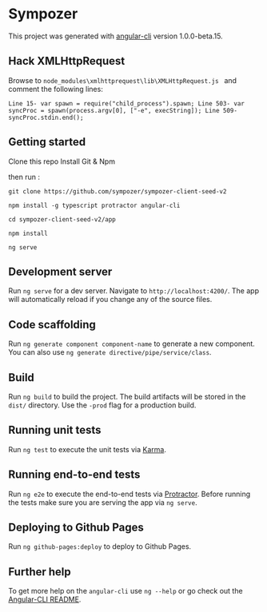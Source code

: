 # Sympozer

This project was generated with [angular-cli](https://github.com/angular/angular-cli) version 1.0.0-beta.15.

## Hack XMLHttpRequest

Browse to `node_modules\xmlhttprequest\lib\XMLHttpRequest.js ` and comment the following lines:

`Line 15- var spawn = require("child_process").spawn;
 Line 503- var syncProc = spawn(process.argv[0], ["-e", execString]);
 Line 509- syncProc.stdin.end();`

## Getting started

Clone this repo
Install Git & Npm

then run :

`git clone https://github.com/sympozer/sympozer-client-seed-v2 `

`npm install -g typescript protractor angular-cli`

`cd sympozer-client-seed-v2/app`

`npm install`

`ng serve`

## Development server
Run `ng serve` for a dev server. Navigate to `http://localhost:4200/`. The app will automatically reload if you change any of the source files.

## Code scaffolding

Run `ng generate component component-name` to generate a new component. You can also use `ng generate directive/pipe/service/class`.

## Build

Run `ng build` to build the project. The build artifacts will be stored in the `dist/` directory. Use the `-prod` flag for a production build.

## Running unit tests

Run `ng test` to execute the unit tests via [Karma](https://karma-runner.github.io).

## Running end-to-end tests

Run `ng e2e` to execute the end-to-end tests via [Protractor](http://www.protractortest.org/). 
Before running the tests make sure you are serving the app via `ng serve`.

## Deploying to Github Pages

Run `ng github-pages:deploy` to deploy to Github Pages.

## Further help

To get more help on the `angular-cli` use `ng --help` or go check out the [Angular-CLI README](https://github.com/angular/angular-cli/blob/master/README.md).
